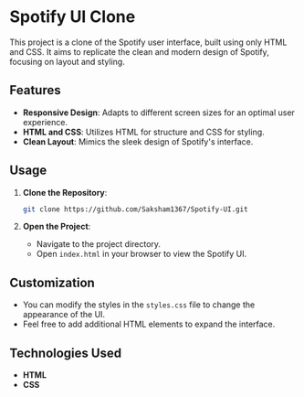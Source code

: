 # Spotify UI Clone

This project is a clone of the Spotify user interface, built using only HTML and CSS. It aims to replicate the clean and modern design of Spotify, focusing on layout and styling.

## Features

- **Responsive Design**: Adapts to different screen sizes for an optimal user experience.
- **HTML and CSS**: Utilizes HTML for structure and CSS for styling.
- **Clean Layout**: Mimics the sleek design of Spotify's interface.

## Usage

1. **Clone the Repository**:
    ```bash
    git clone https://github.com/Saksham1367/Spotify-UI.git
    ```

2. **Open the Project**:
    - Navigate to the project directory.
    - Open `index.html` in your browser to view the Spotify UI.

## Customization

- You can modify the styles in the `styles.css` file to change the appearance of the UI.
- Feel free to add additional HTML elements to expand the interface.

## Technologies Used

- **HTML**
- **CSS**

